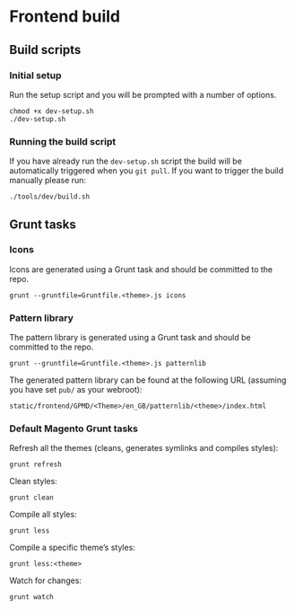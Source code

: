 # Frontend build

## Build scripts

### Initial setup

Run the setup script and you will be prompted with a number of options.

```
chmod +x dev-setup.sh
./dev-setup.sh
```

### Running the build script

If you have already run the `dev-setup.sh` script the build will be automatically triggered when you `git pull`. If you want to trigger the build manually please run:

```
./tools/dev/build.sh
```

## Grunt tasks

### Icons

Icons are generated using a Grunt task and should be committed to the repo.

```
grunt --gruntfile=Gruntfile.<theme>.js icons
```

### Pattern library

The pattern library is generated using a Grunt task and should be committed to the repo.

```
grunt --gruntfile=Gruntfile.<theme>.js patternlib
```

The generated pattern library can be found at the following URL (assuming you have set `pub/` as your webroot):

```
static/frontend/GPMD/<Theme>/en_GB/patternlib/<theme>/index.html
```

### Default Magento Grunt tasks

Refresh all the themes (cleans, generates symlinks and compiles styles):

```
grunt refresh
```

Clean styles:

```
grunt clean
```

Compile all styles:

```
grunt less
```

Compile a specific theme&#8217;s styles:

```
grunt less:<theme>
```

Watch for changes:

```
grunt watch
```
